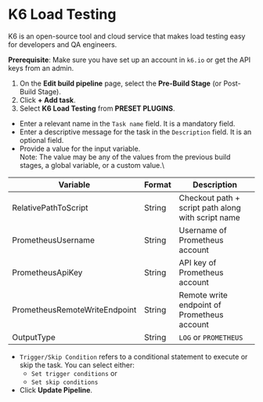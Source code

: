 # K6 Load Testing

K6 is an open-source tool and cloud service that makes load testing easy for developers and QA engineers.

**Prerequisite**: Make sure you have set up an account in `k6.io` or get the API keys from an admin.

1. On the **Edit build pipeline** page, select the **Pre-Build Stage** (or Post-Build Stage).
2. Click **+ Add task**.
3. Select **K6 Load Testing** from **PRESET PLUGINS**.

* Enter a relevant name in the `Task name` field. It is a mandatory field.
* Enter a descriptive message for the task in the `Description` field. It is an optional field.
* Provide a value for the input variable.\
  Note: The value may be any of the values from the previous build stages, a global variable, or a custom value.\


| Variable                      | Format | Description                                        |
| ----------------------------- | ------ | -------------------------------------------------- |
| RelativePathToScript          | String | Checkout path + script path along with script name |
| PrometheusUsername            | String | Username of Prometheus account                     |
| PrometheusApiKey              | String | API key of Prometheus account                      |
| PrometheusRemoteWriteEndpoint | String | Remote write endpoint of Prometheus account        |
| OutputType                    | String | `LOG` or `PROMETHEUS`                              |

* `Trigger/Skip Condition` refers to a conditional statement to execute or skip the task. You can select either:
  * `Set trigger conditions` or
  * `Set skip conditions`
* Click **Update Pipeline**.
